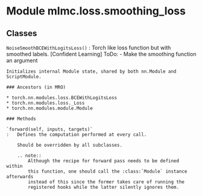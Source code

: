 Module mlmc.loss.smoothing_loss
===============================

Classes
-------

`NoiseSmoothBCEWithLogitsLoss()`
:   Torch like loss function but with smoothed labels. [Confident Learning]
    ToDo:
     - Make the smoothing function an argument
    
    Initializes internal Module state, shared by both nn.Module and ScriptModule.

    ### Ancestors (in MRO)

    * torch.nn.modules.loss.BCEWithLogitsLoss
    * torch.nn.modules.loss._Loss
    * torch.nn.modules.module.Module

    ### Methods

    `forward(self, inputs, targets)`
    :   Defines the computation performed at every call.
        
        Should be overridden by all subclasses.
        
        .. note::
            Although the recipe for forward pass needs to be defined within
            this function, one should call the :class:`Module` instance afterwards
            instead of this since the former takes care of running the
            registered hooks while the latter silently ignores them.